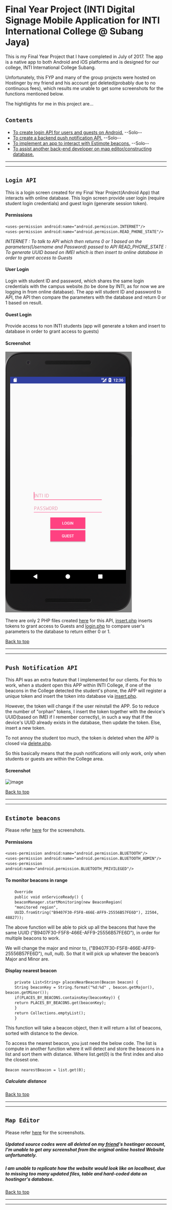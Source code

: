 # Final Year Project (INTI Digital Signage Mobile Application for INTI International College @ Subang Jaya)
This is my Final Year Project that I have completed in July of 2017. 
The app is a native app to both Android and iOS platforms and is designed for our college, INTI International College Subang.

Unfortunately, this FYP and many of the group projects were hosted on Hostinger by my friend and his account got deleted(probably due to no continuous fees), which results me unable to get some screenshots for the functions mentioned below.

The hightlights for me in this project are...

## `Contents`
* [To create login API for users and guests on Android.](#login-api)            --Solo--
* [To create a backend push notification API.](#push-notification-api)          --Solo--
* [To implement an app to interact with Estimote beacons.](#estimote-beacons)   --Solo--
* [To assist another back-end developer on map editor/constructing database.](#map-editor)


****************************************************************************************************************************************
****************************************************************************************************************************************
## `Login API`
This is a login screen created for my Final Year Project(Android App) that interacts with online database.
This login screen provide user login (require student login credentials) and guest login (generate session token).

#### Permissions     
    <uses-permission android:name="android.permission.INTERNET"/>
    <uses-permission android:name="android.permission.READ_PHONE_STATE"/>
*INTERNET        : To talk to API which then returns 0 or 1 based on the parameters(Username and Password) passed to API
READ_PHONE_STATE : To generate UUID based on IMEI which is then insert to online database in order to grant access to Guests*    
    
#### User Login     
Login with student ID and password, which shares the same login credentials with the campus website.(to be done by INTI, as for now we are logging in from online database). The app will student ID and password to API, the API then compare the parameters with the database and return 0 or 1 based on result.

#### Guest Login
Provide access to non INTI students (app will generate a token and insert to database in order to grant access to guests)

#### Screenshot     
![image](https://github.com/shinjiat/Android-Login/blob/master/AndroidLogin/ScreenShot_20170829203644.png)

There are only 2 PHP files created [here](https://github.com/shinjiat/INTI-DIGITAL-SIGNAGE/tree/master/source%20codes/login) for this API, [insert.php](https://github.com/shinjiat/INTI-DIGITAL-SIGNAGE/blob/master/source%20codes/login/insert.php) inserts tokens to grant access to Guests and [login.php](https://github.com/shinjiat/INTI-DIGITAL-SIGNAGE/blob/master/source%20codes/login/login.php) to compare user's parameters to the database to return either 0 or 1.

[Back to top](#contents)
****************************************************************************************************************************************
****************************************************************************************************************************************
## `Push Notification API`
This API was an extra feature that I implemented for our clients.
For this to work, when a student open this APP within INTI College, if one of the beacons in the College detected the student's phone, the APP will register a unique token and insert the token into database via [insert.php](https://github.com/shinjiat/INTI-DIGITAL-SIGNAGE/blob/master/source%20codes/notification/insert.php).

However, the token will change if the user reinstall the APP. So to reduce the number of "orphan" tokens, I insert the token together with the device's UUID(based on IMEI if I remember correctly), in such a way that if the device's UUID already exists in the database, then update the token. Else, insert a new token.

To not annoy the student too much, the token is deleted when the APP is closed via [delete.php](https://github.com/shinjiat/INTI-DIGITAL-SIGNAGE/blob/master/source%20codes/notification/delete.php).

So this basically means that the push notifications will only work, only when students or guests are within the College area.

#### Screenshot
![image](https://github.com/shinjiat/INTI-DIGITAL-SIGNAGE/blob/master/screenshots/ScreenShot_20171027041955.png?raw=true)

[Back to top](#contents)
****************************************************************************************************************************************
****************************************************************************************************************************************
## `Estimote beacons`
Please refer [here](https://drive.google.com/file/d/0Bx9LRWgMTzbZaHJvVHlrV1g2VmM/view?usp=sharing) for the screenshots.

#### Permissions
    <uses-permission android:name="android.permission.BLUETOOTH"/>
    <uses-permission android:name="android.permission.BLUETOOTH_ADMIN"/>
    <uses-permission android:name="android.permission.BLUETOOTH_PRIVILEGED"/>

#### To monitor beacons in range
```
    Override
    public void onServiceReady() {
    beaconManager.startMonitoring(new BeaconRegion(
    "monitored region",
    UUID.fromString("B9407F30-F5F8-466E-AFF9-25556B57FE6D"), 22504, 48827));
```
The above function will be able to pick up all the beacons that have the same UUID ("B9407F30-F5F8-466E-AFF9-25556B57FE6D"), in order for multiple beacons to work.

We will change the major and minor to, ("B9407F30-F5F8-466E-AFF9-25556B57FE6D"), null, null).
So that it will pick up whatever the beacon’s Major and Minor are.

#### Display nearest beacon
```
    private List<String> placesNearBeacon(Beacon beacon) {
    String beaconKey = String.format("%d:%d" , beacon.getMajor(), beacon.getMinor());
    if(PLACES_BY_BEACONS.containsKey(beaconKey)) {
    return PLACES_BY_BEACONS.get(beaconKey);
    }
    return Collections.emptyList();
    }
```
This function will take a beacon object, then it will return a list of beacons, sorted with distance to the device.

To access the nearest beacon, you just need the below code. The list is compute in another function where it will detect and store the beacons in a list and sort them with distance. Where list.get(0) is the first index and also the closest one.

`Beacon nearestBeacon = list.get(0);`
    
    
##### Calculate distance
   
[Back to top](#contents)
****************************************************************************************************************************************
****************************************************************************************************************************************

## `Map Editor`
Please refer [here](https://drive.google.com/file/d/0Bx9LRWgMTzbZaHJvVHlrV1g2VmM/view?usp=sharing) for the screenshots.


##### Updated source codes were all deleted on my [friend](https://github.com/buyback)'s hostinger account, I'm unable to get any screenshot from the original online hosted Website unfortunately.
##### I am unable to replicate how the website would look like on localhost, due to missing too many updated files, table and hard-coded data on hostinger's database.

[Back to top](#contents)
****************************************************************************************************************************************
****************************************************************************************************************************************

